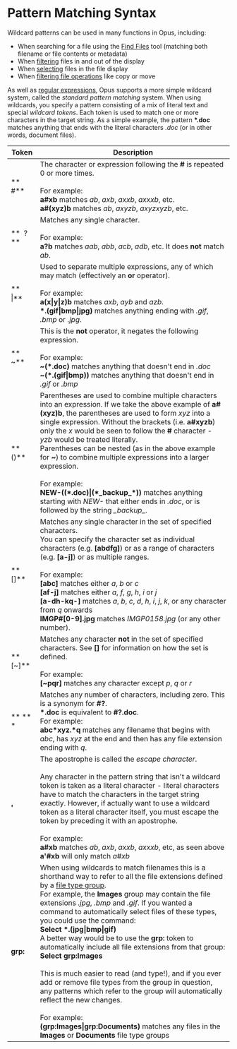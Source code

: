 # Pattern Matching Syntax

Wildcard patterns can be used in many functions in Opus, including:

- When searching for a file using the [Find Files](/Manual/basic_concepts/searching_and_filtering/find_files/RAEDME.md) tool (matching both filename or file contents or metadata)
- When [filtering](/Manual/basic_concepts/searching_and_filtering/RAEDME.md) files in and out of the display
- When [selecting](/Manual/basic_concepts/selecting_files/simple_wildcard_selection.md) files in the file display
- When [filtering file operations](/Manual/file_operations/filtered_operations/RAEDME.md) like copy or move

As well as [regular expressions](regular_expression_syntax.md), Opus supports a more simple wildcard system, called the *standard pattern matching* system. When using wildcards, you specify a pattern consisting of a mix of literal text and special *wildcard tokens*. Each token is used to match one or more characters in the target string. As a simple example, the pattern **\*.doc** matches anything that ends with the literal characters *.doc* (or in other words, document files).

| Token | Description |
| --- | --- |
| **  \#** | The character or expression following the **\#** is repeated 0 or more times.<br /><br />For example:  <br />**a#xb** matches *ab*, *axb*, *axxb*, *axxxb*, etc.  <br />**a#(xyz)b** matches *ab*, *axyzb*, *axyzxyzb*, etc. |
| **  ?** | Matches any single character.<br /><br />For example:  <br />**a?b** matches *aab*, *abb*, *acb*, *adb*, etc. It does **not** match *ab*. |
| **  \\|** | Used to separate multiple expressions, any of which may match (effectively an **or** operator).<br /><br />For example:  <br />**a(x\\|y\\|z)b** matches *axb*, *ayb* and *azb*.  <br />**\*.(gif\\|bmp\\|jpg)** matches anything ending with *.gif*, *.bmp* or *.jpg*. |
| **  ~** | This is the **not** operator, it negates the following expression.<br /><br />For example:  <br />**~(\*.doc)** matches anything that doesn't end in *.doc*  <br />**~(\*.(gif\\|bmp))** matches anything that doesn't end in *.gif* or *.bmp* |
| **  ()** | Parentheses are used to combine multiple characters into an expression. If we take the above example of **a#(xyz)b**, the parentheses are used to form *xyz* into a single expression. Without the brackets (i.e. **a#xyzb**) only the *x* would be seen to follow the **\#** character - *yzb* would be treated literally.  <br />Parentheses can be nested (as in the above example for **~**) to combine multiple expressions into a larger expression.<br /><br />For example:  <br />**NEW-((\*.doc)\\|(\*\_backup\_\*))** matches anything starting with *NEW-* that either ends in *.doc*, or is followed by the string *\_backup\_*. |
| **  \[\]** | Matches any single character in the set of specified characters.  <br />You can specify the character set as individual characters (e.g. **\[abdfg\]**) or as a range of characters (e.g. **\[a-j\]**) or as multiple ranges.<br /><br />For example:  <br />**\[abc\]** matches either *a*, *b* or *c*  <br />**\[af-j\]** matches either *a*, *f*, *g*, *h*, *i* or *j*  <br />**\[a-dh-kq-\]** matches *a*, *b*, *c*, *d*, *h*, *i*, *j*, *k*, or any character from *q* onwards  <br />**IMGP#\[0-9\].jpg** matches *IMGP0158.jpg* (or any other number). |
| **  \[~\]** | Matches any character **not** in the set of specified characters. See **\[\]** for information on how the set is defined.<br /><br />For example:  <br />**\[~pqr\]** matches any character except *p*, *q* or *r* |
| ** ** \* | Matches any number of characters, including zero. This is a synonym for **\#?**.  <br />**\*.doc** is equivalent to **\#?.doc**.  <br />For example:  <br />**abc\*xyz.\*q** matches any filename that begins with *abc*, has *xyz* at the end and then has any file extension ending with *q*. |
| **'** | The apostrophe is called the *escape character*.<br /><br />Any character in the pattern string that isn't a wildcard token is taken as a literal character - literal characters have to match the characters in the target string exactly. However, if actually want to use a wildcard token as a literal character itself, you must escape the token by preceding it with an apostrophe.<br /><br />For example:  <br />**a#xb** matches *ab*, *axb*, *axxb*, *axxxb*, etc, as seen above  <br />**a'#xb** will only match *a#xb* |
| **grp:** | When using wildcards to match filenames this is a shorthand way to refer to all the file extensions defined by a [file type group](/Manual/file_types/file_type_groups.md).  <br />For example, the **Images** group may contain the file extensions *.jpg*, *.bmp* and *.gif*. If you wanted a command to automatically select files of these types, you could use the command:  <br />**Select \*.(jpg\\|bmp\\|gif)**  <br />A better way would be to use the **grp:** token to automatically include all file extensions from that group:  <br />**Select grp:Images**<br /><br />This is much easier to read (and type!), and if you ever add or remove file types from the group in question, any patterns which refer to the group will automatically reflect the new changes.<br /><br />For example:  <br />**(grp:Images\\|grp:Documents)** matches any files in the **Images** or **Documents** file type groups |

